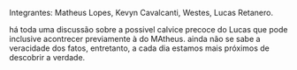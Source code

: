 Integrantes: Matheus Lopes, Kevyn Cavalcanti, Westes, Lucas Retanero.

há toda uma discussão sobre a possivel calvice precoce do Lucas que pode inclusive acontrecer previamente à do MAtheus. 
 ainda não se sabe a veracidade dos fatos, entretanto, a cada dia estamos mais próximos de descobrir a verdade.
